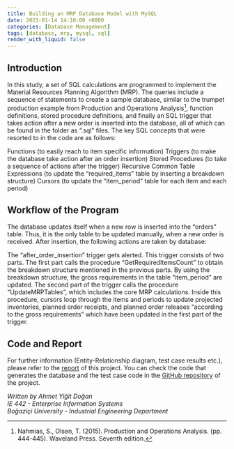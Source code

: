 ```yaml
---
title: Building an MRP Database Model with MySQL
date: 2023-01-14 14:10:00 +0800
categories: [Database Management]
tags: [database, mrp, mysql, sql]
render_with_liquid: false
---
```


## Introduction

In this study, a set of SQL calculations are programmed to implement the Material Resources Planning Algorithm (MRP). The queries include a sequence of statements to create a sample database, similar to the trumpet production example from Production and Operations Analysis[^footnote], function definitions, stored procedure definitions, and finally an SQL trigger that takes action after a new order is inserted into the database, all of which can be found in the folder as “.sql” files. The key SQL concepts that were resorted to in the code are as follows:

Functions (to easily reach to item specific information)
Triggers (to make the database take action after an order insertion)
Stored Procedures (to take a sequence of actions after the trigger)
Recursive Common Table Expressions (to update the “required_items” table by inserting a breakdown structure)
Cursors (to update the “item_period” table for each item and each period)

## Workflow of the Program

The database updates itself when a new row is inserted into the “orders” table. Thus, it is the only table to be updated manually, when a new order is received. After insertion, the following actions are taken by database:

The “after_order_insertion” trigger gets alerted. This trigger consists of two parts. The first part calls the procedure “GetRequiredItemsCount” to obtain the breakdown structure mentioned in the previous parts.
By using the breakdown structure, the gross requirements in the table “item_period” are updated.
The second part of the trigger calls the procedure “UpdateMRPTables”, which includes the core MRP calculations.
Inside this procedure, cursors loop through the items and periods to update projected inventories, planned order receipts, and planned order releases “according to the gross requirements” which have been updated in the first part of the trigger.

## Code and Report

For further information (Entity-Relationship diagram, test case results etc.), please refer to the [report](/assets/pdf/Report%20-%20Building%20an%20MRP%20Database%20Model%20with%20MySQL.pdf) of this project. You can check the code that generates the database and the test case code in the [GitHub repository](https://github.com/ayigitdogan/Building-an-MRP-Database-Model-with-MySQL) of the project.

[^footnote]: Nahmias, S., Olsen, T. (2015). Production and Operations Analysis. (pp. 444-445). Waveland Press. Seventh edition.

*Written by Ahmet Yiğit Doğan*  
*IE 442 - Enterprise Information Systems*  
*Boğaziçi University - Industrial Engineering Department*
